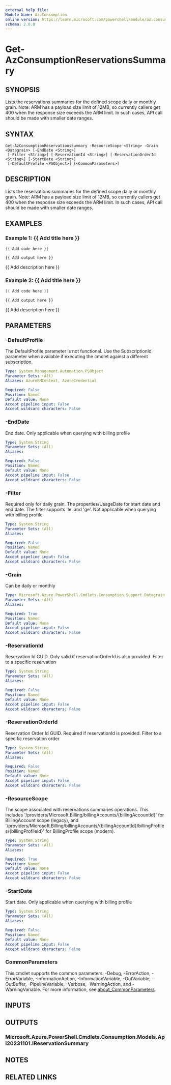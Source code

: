 ```yaml
---
external help file:
Module Name: Az.Consumption
online version: https://learn.microsoft.com/powershell/module/az.consumption/get-azconsumptionreservationssummary
schema: 2.0.0
---
```


# Get-AzConsumptionReservationsSummary

## SYNOPSIS
Lists the reservations summaries for the defined scope daily or monthly grain.
Note: ARM has a payload size limit of 12MB, so currently callers get 400 when the response size exceeds the ARM limit.
In such cases, API call should be made with smaller date ranges.

## SYNTAX

```
Get-AzConsumptionReservationsSummary -ResourceScope <String> -Grain <Datagrain> [-EndDate <String>]
 [-Filter <String>] [-ReservationId <String>] [-ReservationOrderId <String>] [-StartDate <String>]
 [-DefaultProfile <PSObject>] [<CommonParameters>]
```

## DESCRIPTION
Lists the reservations summaries for the defined scope daily or monthly grain.
Note: ARM has a payload size limit of 12MB, so currently callers get 400 when the response size exceeds the ARM limit.
In such cases, API call should be made with smaller date ranges.

## EXAMPLES

### Example 1: {{ Add title here }}
```powershell
{{ Add code here }}
```

```output
{{ Add output here }}
```

{{ Add description here }}

### Example 2: {{ Add title here }}
```powershell
{{ Add code here }}
```

```output
{{ Add output here }}
```

{{ Add description here }}

## PARAMETERS

### -DefaultProfile
The DefaultProfile parameter is not functional.
Use the SubscriptionId parameter when available if executing the cmdlet against a different subscription.

```yaml
Type: System.Management.Automation.PSObject
Parameter Sets: (All)
Aliases: AzureRMContext, AzureCredential

Required: False
Position: Named
Default value: None
Accept pipeline input: False
Accept wildcard characters: False
```

### -EndDate
End date.
Only applicable when querying with billing profile

```yaml
Type: System.String
Parameter Sets: (All)
Aliases:

Required: False
Position: Named
Default value: None
Accept pipeline input: False
Accept wildcard characters: False
```

### -Filter
Required only for daily grain.
The properties/UsageDate for start date and end date.
The filter supports 'le' and 'ge'.
Not applicable when querying with billing profile

```yaml
Type: System.String
Parameter Sets: (All)
Aliases:

Required: False
Position: Named
Default value: None
Accept pipeline input: False
Accept wildcard characters: False
```

### -Grain
Can be daily or monthly

```yaml
Type: Microsoft.Azure.PowerShell.Cmdlets.Consumption.Support.Datagrain
Parameter Sets: (All)
Aliases:

Required: True
Position: Named
Default value: None
Accept pipeline input: False
Accept wildcard characters: False
```

### -ReservationId
Reservation Id GUID.
Only valid if reservationOrderId is also provided.
Filter to a specific reservation

```yaml
Type: System.String
Parameter Sets: (All)
Aliases:

Required: False
Position: Named
Default value: None
Accept pipeline input: False
Accept wildcard characters: False
```

### -ReservationOrderId
Reservation Order Id GUID.
Required if reservationId is provided.
Filter to a specific reservation order

```yaml
Type: System.String
Parameter Sets: (All)
Aliases:

Required: False
Position: Named
Default value: None
Accept pipeline input: False
Accept wildcard characters: False
```

### -ResourceScope
The scope associated with reservations summaries operations.
This includes '/providers/Microsoft.Billing/billingAccounts/{billingAccountId}' for BillingAccount scope (legacy), and '/providers/Microsoft.Billing/billingAccounts/{billingAccountId}/billingProfiles/{billingProfileId}' for BillingProfile scope (modern).

```yaml
Type: System.String
Parameter Sets: (All)
Aliases:

Required: True
Position: Named
Default value: None
Accept pipeline input: False
Accept wildcard characters: False
```

### -StartDate
Start date.
Only applicable when querying with billing profile

```yaml
Type: System.String
Parameter Sets: (All)
Aliases:

Required: False
Position: Named
Default value: None
Accept pipeline input: False
Accept wildcard characters: False
```

### CommonParameters
This cmdlet supports the common parameters: -Debug, -ErrorAction, -ErrorVariable, -InformationAction, -InformationVariable, -OutVariable, -OutBuffer, -PipelineVariable, -Verbose, -WarningAction, and -WarningVariable. For more information, see [about_CommonParameters](http://go.microsoft.com/fwlink/?LinkID=113216).

## INPUTS

## OUTPUTS

### Microsoft.Azure.PowerShell.Cmdlets.Consumption.Models.Api20231101.IReservationSummary

## NOTES

## RELATED LINKS

